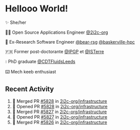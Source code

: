 # Hellooo World!

✨ She/her

👩‍💻 Open Source Applications Engineer [@2i2c-org](https://2i2c.org/)

🐻 Ex-Research Software Engineer [@bear-rsg](https://github.com/bear-rsg) [@baskerville-hpc](https://github.com/baskerville-hpc) 

🇫🇷 Former post-doctorante [@IPGP](https://github.com/IPGP) et [@ISTerre](https://www.isterre.fr/) 

💧 PhD graduate [@CDTFluidsLeeds](https://fluid-dynamics.leeds.ac.uk/) 

⌨️ Mech keeb enthusiast 

## Recent Activity 

<!--START_SECTION:activity-->
1. 🎉 Merged PR [#5828](https://github.com/2i2c-org/infrastructure/pull/5828) in [2i2c-org/infrastructure](https://github.com/2i2c-org/infrastructure)
2. 💪 Opened PR [#5828](https://github.com/2i2c-org/infrastructure/pull/5828) in [2i2c-org/infrastructure](https://github.com/2i2c-org/infrastructure)
3. 🎉 Merged PR [#5827](https://github.com/2i2c-org/infrastructure/pull/5827) in [2i2c-org/infrastructure](https://github.com/2i2c-org/infrastructure)
4. 💪 Opened PR [#5827](https://github.com/2i2c-org/infrastructure/pull/5827) in [2i2c-org/infrastructure](https://github.com/2i2c-org/infrastructure)
5. 🎉 Merged PR [#5826](https://github.com/2i2c-org/infrastructure/pull/5826) in [2i2c-org/infrastructure](https://github.com/2i2c-org/infrastructure)
<!--END_SECTION:activity-->
